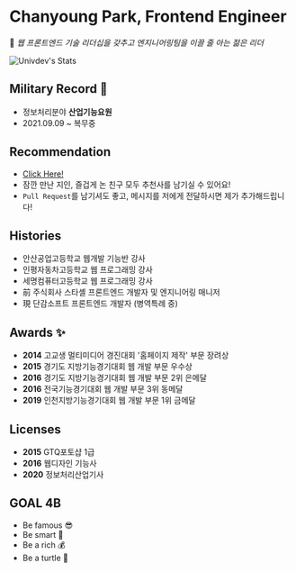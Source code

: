 # Chanyoung Park, Frontend Engineer

🎈 *웹 프론트엔드 기술 리더십을 갖추고 엔지니어링팀을 이끌 줄 아는 젊은 리더*

![Univdev's Stats](https://github-readme-stats.vercel.app/api?username=univdev)
## Military Record 🧥
- 정보처리분야 **산업기능요원**
- 2021.09.09 ~ 복무중
## Recommendation
- [Click Here!](https://github.com/univdev/recommends)
- 잠깐 만난 지인, 즐겁게 논 친구 모두 추천사를 남기실 수 있어요!
- ```Pull Request```를 남기셔도 좋고, 메시지를 저에게 전달하시면 제가 추가해드립니다!
## Histories
- 안산공업고등학교 웹개발 기능반 강사
- 인평자동차고등학교 웹 프로그래밍 강사
- 세명컴퓨터고등학교 웹 프로그래밍 강사
- 前 주식회사 스타셸 프론트엔드 개발자 및 엔지니어링 매니저
- 現 단감소프트 프론트엔드 개발자 (병역특례 중)
## Awards ✨
- **2014** 고교생 멀티미디어 경진대회 '홈페이지 제작' 부문 장려상
- **2015** 경기도 지방기능경기대회 웹 개발 부문 우수상
- **2016** 경기도 지방기능경기대회 웹 개발 부문 2위 은메달
- **2016** 전국기능경기대회 웹 개발 부문 3위 동메달
- **2019** 인천지방기능경기대회 웹 개발 부문 1위 금메달
## Licenses
- **2015** GTQ포토샵 1급
- **2016** 웹디자인 기능사
- **2020** 정보처리산업기사
## GOAL 4B
- Be famous 😎
- Be smart 🔧
- Be a rich 💰
- Be a turtle 🐢
